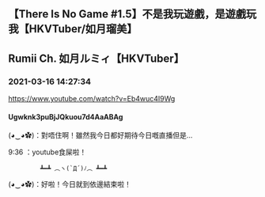## 【There Is No Game #1.5】不是我玩遊戲，是遊戲玩我【HKVTuber/如月瑠美】
## Rumii Ch. 如月ルミィ【HKVTuber】
### 2021-03-16 14:27:34
https://www.youtube.com/watch?v=Eb4wuc4I9Wg
#### Ugwknk3puBjJQkuou7d4AaABAg
(◕‿◕✿)：對唔住啊！雖然我今日都好期待今日嘅直播但是…

9:36 ：youtube食屎啦！

             ┻━┻ ︵ヽ(`Д´)ﾉ︵ ┻━┻

(◕‿◕✿)：好啦！今日就到依邊結束啦！

